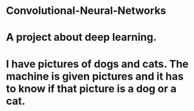 # Convolutional-Neural-Networks
# A project about deep learning.
# I have pictures of dogs and cats. The machine is given pictures and it has to know if that picture is a dog or a cat.
